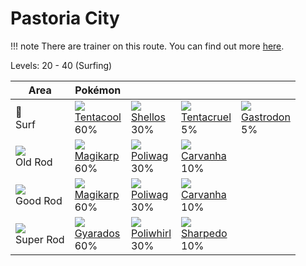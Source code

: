 # Pastoria City

!!! note
    There are trainer on this route. You can find out more [here](../../trainer_changes/pastoria_city/).

Levels: 20 - 40 (Surfing)

Area                         | Pokémon                          | &nbsp;                           | &nbsp;                           | &nbsp;
---                          | ---                              | ---                              | ---                              | ---
🌊<br> Surf                   | ![][072]<br> [Tentacool]<br> 60%| ![][422]<br> [Shellos]<br> 30%  | ![][073]<br> [Tentacruel]<br> 5%| ![][423]<br> [Gastrodon]<br> 5%
![][old-rod]<br> Old Rod     | ![][129]<br> [Magikarp]<br> 60% | ![][060]<br> [Poliwag]<br> 30%  | ![][318]<br> [Carvanha]<br> 10%
![][good-rod]<br> Good Rod   | ![][129]<br> [Magikarp]<br> 60% | ![][060]<br> [Poliwag]<br> 30%  | ![][318]<br> [Carvanha]<br> 10%
![][super-rod]<br> Super Rod | ![][130]<br> [Gyarados]<br> 60% | ![][061]<br> [Poliwhirl]<br> 30%| ![][319]<br> [Sharpedo]<br> 10%


[Poliwag]: ../../pokemon_changes/060/
[Poliwhirl]: ../../pokemon_changes/061/
[Tentacool]: ../../pokemon_changes/072/
[Tentacruel]: ../../pokemon_changes/073/
[Magikarp]: ../../pokemon_changes/129/
[Gyarados]: ../../pokemon_changes/130/
[Carvanha]: ../../pokemon_changes/318/
[Sharpedo]: ../../pokemon_changes/319/
[Shellos]: ../../pokemon_changes/422/
[Gastrodon]: ../../pokemon_changes/423/
[good-rod]: ../img/items/good-rod.png
[old-rod]: ../img/items/old-rod.png
[super-rod]: ../img/items/super-rod.png
[060]: ../img/pokemon/060.png
[061]: ../img/pokemon/061.png
[072]: ../img/pokemon/072.png
[073]: ../img/pokemon/073.png
[129]: ../img/pokemon/129.png
[130]: ../img/pokemon/130.png
[318]: ../img/pokemon/318.png
[319]: ../img/pokemon/319.png
[422]: ../img/pokemon/422.png
[423]: ../img/pokemon/423.png
